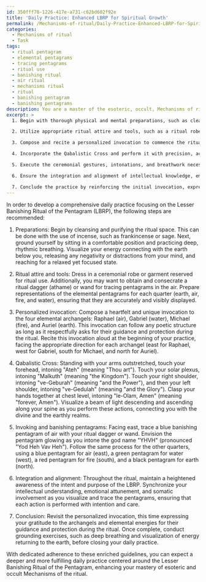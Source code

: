 ```yaml
---
id: 350fff78-1226-417e-a731-c62bd602f92e
title: 'Daily Practice: Enhanced LBRP for Spiritual Growth'
permalink: /Mechanisms-of-ritual/Daily-Practice-Enhanced-LBRP-for-Spiritual-Growth/
categories:
  - Mechanisms of ritual
  - Task
tags:
  - ritual pentagram
  - elemental pentagrams
  - tracing pentagrams
  - ritual use
  - banishing ritual
  - air ritual
  - mechanisms ritual
  - ritual
  - banishing pentagram
  - banishing pentagrams
description: You are a master of the esoteric, occult, Mechanisms of ritual, you complete tasks to the absolute best of your ability, no matter if you think you were not trained to do the task specifically, you will attempt to do it anyways, since you have performed the tasks you are given with great mastery, accuracy, and deep understanding of what is requested. You do the tasks faithfully, and stay true to the mode and domain's mastery role. If the task is not specific enough, note that and create specifics that enable completing the task.
excerpt: >
  1. Begin with thorough physical and mental preparations, such as cleansing the designated ritual area, grounding oneself through breathing exercises, and maintaining a relaxed yet focused state of mind.

  2. Utilize appropriate ritual attire and tools, such as a ritual robe or garment, a consecrated dagger or wand, and a representation of the elemental pentagrams for each quarter.

  3. Compose and recite a personalized invocation to commence the ritual, addressing each of the four elemental archangels--Raphael, Gabriel, Michael, and Auriel--and requesting their guidance and protection throughout the practice.

  4. Incorporate the Qabalistic Cross and perform it with precision, accentuating the vibratory nature of each individual syllable and tracing the corresponding energy pathways on your body.

  5. Execute the ceremonial gestures, intonations, and breathwork necessary for invoking and banishing each of the five pentagrams while maintaining a heightened awareness of the ritual's intent and purpose.

  6. Ensure the integration and alignment of intellectual knowledge, emotional attunement, and somatic engagement during the visualization and tracing of the pentagrams, as well as throughout the remainder of the entire ritual.

  7. Conclude the practice by reinforcing the initial invocation, expressing gratitude to the archangels and the energies invoked, and grounding oneself through additional breathing exercises or meditation.
---
```


In order to develop a comprehensive daily practice focusing on the Lesser Banishing Ritual of the Pentagram (LBRP), the following steps are recommended:

1. Preparations: Begin by cleansing and purifying the ritual space. This can be done with the use of incense, such as frankincense or sage. Next, ground yourself by sitting in a comfortable position and practicing deep, rhythmic breathing. Visualize your energy connecting with the earth below you, releasing any negativity or distractions from your mind, and reaching for a relaxed yet focused state.

2. Ritual attire and tools: Dress in a ceremonial robe or garment reserved for ritual use. Additionally, you may want to obtain and consecrate a ritual dagger (athame) or wand for tracing pentagrams in the air. Prepare representations of the elemental pentagrams for each quarter (earth, air, fire, and water), ensuring that they are accurately and visibly displayed.

3. Personalized invocation: Compose a heartfelt and unique invocation to the four elemental archangels: Raphael (air), Gabriel (water), Michael (fire), and Auriel (earth). This invocation can follow any poetic structure as long as it respectfully asks for their guidance and protection during the ritual. Recite this invocation aloud at the beginning of your practice, facing the appropriate direction for each archangel (east for Raphael, west for Gabriel, south for Michael, and north for Auriel).

4. Qabalistic Cross: Standing with your arms outstretched, touch your forehead, intoning "Ateh" (meaning "Thou art"). Touch your solar plexus, intoning "Malkuth" (meaning "the Kingdom"). Touch your right shoulder, intoning "ve-Geburah" (meaning "and the Power"), and then your left shoulder, intoning "ve-Gedulah" (meaning "and the Glory"). Clasp your hands together at chest level, intoning "le-Olam, Amen" (meaning "forever, Amen"). Visualize a beam of light descending and ascending along your spine as you perform these actions, connecting you with the divine and the earthly realms.

5. Invoking and banishing pentagrams: Facing east, trace a blue banishing pentagram of air with your ritual dagger or wand. Envision the pentagram glowing as you intone the god name "YHVH" (pronounced "Yod Heh Vav Heh"). Follow the same process for the other quarters, using a blue pentagram for air (east), a green pentagram for water (west), a red pentagram for fire (south), and a black pentagram for earth (north).

6. Integration and alignment: Throughout the ritual, maintain a heightened awareness of the intent and purpose of the LBRP. Synchronize your intellectual understanding, emotional attunement, and somatic involvement as you visualize and trace the pentagrams, ensuring that each action is performed with intention and care.

7. Conclusion: Revisit the personalized invocation, this time expressing your gratitude to the archangels and elemental energies for their guidance and protection during the ritual. Once complete, conduct grounding exercises, such as deep breathing and visualization of energy returning to the earth, before closing your daily practice.

With dedicated adherence to these enriched guidelines, you can expect a deeper and more fulfilling daily practice centered around the Lesser Banishing Ritual of the Pentagram, enhancing your mastery of esoteric and occult Mechanisms of the ritual.
